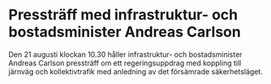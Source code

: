 # Pressträff med infrastruktur- och bostadsminister Andreas Carlson

Den 21 augusti klockan 10.30 håller infrastruktur- och bostadsminister Andreas Carlson pressträff om ett regeringsuppdrag med koppling till järnväg och kollektivtrafik med anledning av det försämrade säkerhetsläget.
